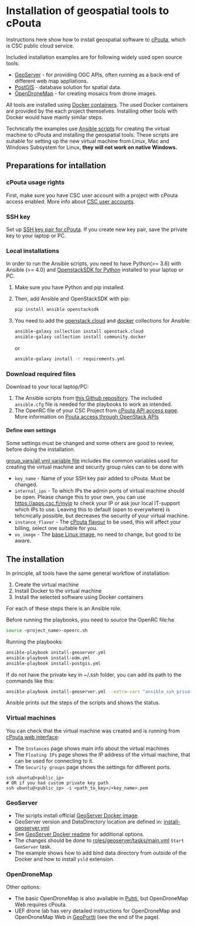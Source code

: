 # Installation of geospatial tools to cPouta

Instructions here show how to install geospatial software to [cPouta](https://docs.csc.fi/cloud/pouta/), which is CSC public cloud service. 

Included installation examples are for following widely used open source tools:
* [GeoServer](https://geoserver.org/) - for providing OGC APIs, often running as a back-end of different web map appliations.
* [PostGIS](https://postgis.net/) - database solution for spatial data.
* [OpenDroneMap](https://www.opendronemap.org/) - for creating mosaics from drone images.

All tools are installed using [Docker containers](https://www.docker.com/). The used Docker containers are provided by the each project themselves. Installing other tools with Docker would have mainly similar steps.

Technically the examples use [Ansible scripts](https://www.ansible.com/) for creating the virtual machine to cPouta and installing the geospatial tools. These scripts are suitable for setting up the new virtual machine from Linux, Mac and Windows Subsystem for Linux, **they will not work on native Windows.**

## Preparations for intallation

### cPouta usage rights
First, make sure you have CSC user account with a project with cPouta access enabled. More info about [CSC user accounts](https://docs.csc.fi/accounts/).

### SSH key 
Set up [SSH key pair for cPouta](https://docs.csc.fi/cloud/pouta/launch-vm-from-web-gui/#setting-up-ssh-keys). If you create new key pair, save the private key to your laptop or PC.

### Local installations
In order to run the Ansible scripts, you need to have Python(>= 3.6) with Ansible (>= 4.0)  and [OpenstackSDK for Python](https://pypi.org/project/openstacksdk/) installed to your laptop or PC. 

1. Make sure you have Python and pip installed.
1. Then, add Ansible and OpenStackSDK with pip:
   
   ```bash
   pip install ansible openstacksdk
   ```
2. You need to add the [openstack.cloud](https://docs.ansible.com/ansible/latest/collections/openstack/cloud/index.html) and [docker](https://docs.ansible.com/ansible/latest/collections/community/docker/index.html) collections for Ansible:
   
   ```bash
   ansible-galaxy collection install openstack.cloud
   ansible-galaxy collection install community.docker
   ```
   or
   ```bash
   ansible-galaxy install -r requirements.yml
   ```
   
### Download required files 

Download to your local laptop/PC:
1. The Ansible scripts from [this Github repository](https://github.com/csc-training/geocomputing?tab=readme-ov-file#download). The included `ansible.cfg` file is needed for the playbooks to work as intended.
2. The OpenRC file of your CSC Project from [cPouta API access page](https://pouta.csc.fi/dashboard/project/api_access/). More information on [Pouta access through OpenStack APIs](https://docs.csc.fi/cloud/pouta/api-access/)


#### Define own settings

Some settings must be changed and some others are good to review, before doing the installation.

[group_vars/all.yml variable file](group_vars/all.yml) includes the common variables used for creating the virtual machine and security group rules can to be done with

* `key_name` - Name of your SSH key pair added to cPouta. Must be changed.
* `internal_ips` - To which IPs the admin ports of virtual machine should be open. Please change this to your own, you can use https://apps.csc.fi/myip to check your IP or ask jour local IT-support which IPs to use. Leaving this to default (open to everywhere) is tehcnically possible, but decreases the security of your virtual machine.
* `instance_flavor` - The [cPouta flavour](https://docs.csc.fi/cloud/pouta/vm-flavors-and-billing/#cpouta-flavors) to be used, this will affect your billing, select one suitable for you.
* `os_image` - The [base Linux image](https://docs.csc.fi/cloud/pouta/images/), no need to change, but good to be aware.

  
## The installation

In principle, all tools have the same general workflow of installation:
1. Create the virtual machine
2. Install Docker to the virtual machine
3. Install the selected software using Docker containers

For each of these steps there is an Ansible role.

Before running the playbooks, you need to source the OpenRC file:he 

```bash
source <project_name>-openrc.sh
```

Running the playbooks:

```bash
ansible-playbook install-geoserver.yml
ansible-playbook install-odm.yml
ansible-playbook install-postgis.yml
```

If do not have the private key in ~/.ssh folder, you can add its path to the commands like this:
```bash
ansible-playbook install-geoserver.yml --extra-vars "ansible_ssh_private_key_file=<path_to_key>/<key_name>.pem"
```
Ansible prints out the steps of the scripts and shows the status.

### Virtual machines
You can check that the virtual machine was created and is running from [cPouta web interface](https://pouta.csc.fi/):
   * The `Instances` page shows main info about the virtual machines
   * The `Floating IPs` page shows the IP address of the virtual machine, that can be used for connecting to it.
   * The `Security groups` page shows the settings for different ports.
     
```
ssh ubuntu@<public_ip> 
# OR if you had custom private key path
ssh ubuntu@<public_ip> -i <path_to_key>/<key_name>.pem
```
### GeoServer
* The scripts install official [GeoServer Docker image](https://docs.geoserver.org/latest/en/user/installation/docker.html). 
* GeoServer version and DataDirectory location are defined in: [install-geoserver.yml](install-geoserver.yml)
* See [GeoServer Docker readme](https://github.com/geoserver/docker/blob/master/README.md) for additional options.
* The changes should be done to [roles/geoserver/tasks/main.yml](roles/geoserver/tasks/main.yml) `Start GeoServer` task.
* The example shows how to add bind data directory from outside of the Docker and how to install `ysld` extension.

### OpenDroneMap

Other options: 
* The basic OpenDroneMap is also available in [Puhti](https://docs.csc.fi/apps/opendronemap/), but OpenDroneMap Web requires cPouta. 
* UEF drone lab has very detailed instructions for OpenDroneMap and OpenDroneMap Web in [GeoPortti](https://www.geoportti.fi/tools/instruments/) (see the end of the page).

